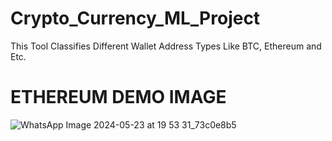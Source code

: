# Crypto_Currency_ML_Project
This Tool Classifies Different Wallet Address Types Like BTC, Ethereum and Etc.

# ETHEREUM DEMO IMAGE
![WhatsApp Image 2024-05-23 at 19 53 31_73c0e8b5](https://github.com/AnuragRoy485/Crypto_Currency_ML_Project/assets/76765293/9ed2a117-c7ea-456a-92df-675aff2dbad1)
